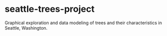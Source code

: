 # seattle-trees-project
Graphical exploration and data modeling of trees and their characteristics in Seattle, Washington.
